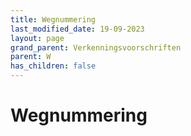 ```yaml
---
title: Wegnummering
last_modified_date: 19-09-2023
layout: page
grand_parent: Verkenningsvoorschriften
parent: W
has_children: false
---
```


Wegnummering
============

